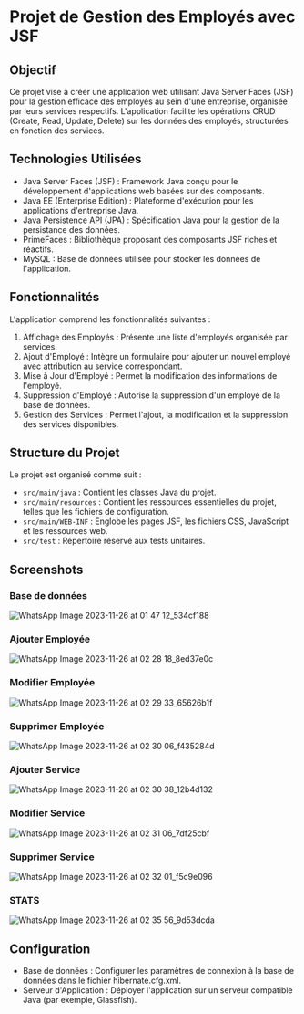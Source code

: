 # Projet de Gestion des Employés avec JSF

## Objectif
Ce projet vise à créer une application web utilisant Java Server Faces (JSF) pour la gestion efficace des employés au sein d'une entreprise, organisée par leurs services respectifs. L'application facilite les opérations CRUD (Create, Read, Update, Delete) sur les données des employés, structurées en fonction des services.

## Technologies Utilisées

- Java Server Faces (JSF) : Framework Java conçu pour le développement d'applications web basées sur des composants.
- Java EE (Enterprise Edition) : Plateforme d'exécution pour les applications d'entreprise Java.
- Java Persistence API (JPA) : Spécification Java pour la gestion de la persistance des données.
- PrimeFaces : Bibliothèque proposant des composants JSF riches et réactifs.
- MySQL : Base de données utilisée pour stocker les données de l'application.


## Fonctionnalités

L'application comprend les fonctionnalités suivantes :

1. Affichage des Employés : Présente une liste d'employés organisée par services.
2. Ajout d'Employé : Intègre un formulaire pour ajouter un nouvel employé avec attribution au service correspondant.
3. Mise à Jour d'Employé : Permet la modification des informations de l'employé.
4. Suppression d'Employé : Autorise la suppression d'un employé de la base de données.
5. Gestion des Services : Permet l'ajout, la modification et la suppression des services disponibles.


## Structure du Projet
Le projet est organisé comme suit :

- `src/main/java` : Contient les classes Java du projet.
- `src/main/resources` : Contient les ressources essentielles du projet, telles que les fichiers de configuration.
- `src/main/WEB-INF` : Englobe les pages JSF, les fichiers CSS, JavaScript et les ressources web.
- `src/test` : Répertoire réservé aux tests unitaires.

## Screenshots 
### Base de données
![WhatsApp Image 2023-11-26 at 01 47 12_534cf188](https://github.com/bananaacaat/tp-JSF/assets/147453939/6e7a1962-14dd-4a45-8849-182808d982bd)

### Ajouter Employée
![WhatsApp Image 2023-11-26 at 02 28 18_8ed37e0c](https://github.com/bananaacaat/tp-JSF/assets/147453939/1c9ce8a3-2e26-4d76-8d7c-4eacfbab7747)

### Modifier Employée
![WhatsApp Image 2023-11-26 at 02 29 33_65626b1f](https://github.com/bananaacaat/tp-JSF/assets/147453939/bd984ad4-e345-4d45-b6ce-60499e9eefdf)

### Supprimer Employée
![WhatsApp Image 2023-11-26 at 02 30 06_f435284d](https://github.com/bananaacaat/tp-JSF/assets/147453939/6cde3511-98a4-42f8-b208-1925cb35480c)

### Ajouter Service
![WhatsApp Image 2023-11-26 at 02 30 38_12b4d132](https://github.com/bananaacaat/tp-JSF/assets/147453939/9590e28c-81fe-40f7-b70b-f4df9cb985b0)

### Modifier Service
![WhatsApp Image 2023-11-26 at 02 31 06_7df25cbf](https://github.com/bananaacaat/tp-JSF/assets/147453939/7da4a741-118c-4bff-b085-ce35311132ac)

### Supprimer Service
![WhatsApp Image 2023-11-26 at 02 32 01_f5c9e096](https://github.com/bananaacaat/tp-JSF/assets/147453939/9da57795-1e84-4693-9b05-a8402bef1c27)

### STATS
![WhatsApp Image 2023-11-26 at 02 35 56_9d53dcda](https://github.com/bananaacaat/tp-JSF/assets/147453939/8a6b3383-72f5-4ac6-8856-0adb31450627)


## Configuration

- Base de données : Configurer les paramètres de connexion à la base de données dans le fichier hibernate.cfg.xml.
- Serveur d'Application : Déployer l'application sur un serveur compatible Java (par exemple, Glassfish).
